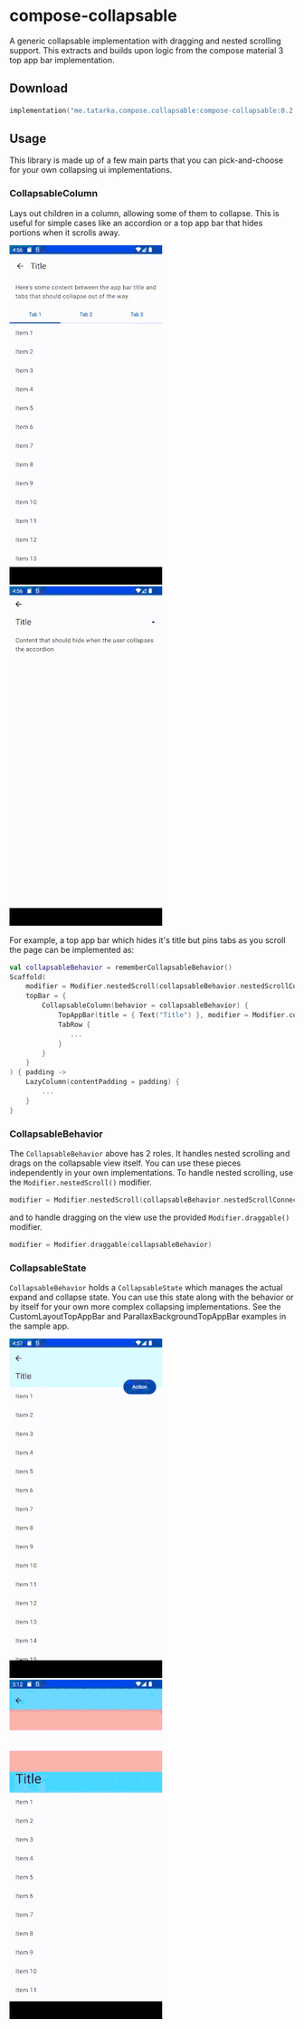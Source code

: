 # compose-collapsable

A generic collapsable implementation with dragging and nested scrolling support. This extracts and
builds upon logic from the compose material 3 top app bar implementation.

## Download

```kotlin
implementation("me.tatarka.compose.collapsable:compose-collapsable:0.2.0")
```

## Usage

This library is made up of a few main parts that you can pick-and-choose for your own collapsing ui
implementations.

### CollapsableColumn

Lays out children in a column, allowing some of them to collapse. This is useful for simple cases
like an accordion or a top app bar that hides portions when it scrolls away.

![Tab bar screenshot](/public/tab-bar.gif)
![Accordion screenshot](/public/accordion.gif)

For example, a top app bar which hides it's title but pins tabs as you scroll the page can be 
implemented as:

```kotlin
val collapsableBehavior = rememberCollapsableBehavior()
Scaffold(
    modifier = Modifier.nestedScroll(collapsableBehavior.nestedScrollConnection),
    topBar = {
        CollapsableColumn(behavior = collapsableBehavior) {
            TopAppBar(title = { Text("Title") }, modifier = Modifier.collapse())
            TabRow {
               ... 
            }
        }
    }
) { padding ->
    LazyColumn(contentPadding = padding) {
        ...
    }
}
```

### CollapsableBehavior

The `CollapsableBehavior` above has 2 roles. It handles nested scrolling and drags on the
collapsable view itself. You can use these pieces independently in your own implementations. To
handle nested scrolling, use the `Modifier.nestedScroll()` modifier.

```kotlin
modifier = Modifier.nestedScroll(collapsableBehavior.nestedScrollConnection)
```

and to handle dragging on the view use the provided `Modifier.draggable()` modifier.

```kotlin
modifier = Modifier.draggable(collapsableBehavior)
```

### CollapsableState

`CollapsableBehavior` holds a `CollapsableState` which manages the actual expand and collapse state.
You can use this state along with the behavior or by itself for your own more complex
collapsing implementations. See the CustomLayoutTopAppBar and ParallaxBackgroundTopAppBar examples
in the sample app.

![Custom Layout screenshot](/public/custom-top-bar.gif)
![Motion Layout screenshot](/public/motion-layout.gif)
